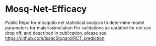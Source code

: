 # Mosq-Net-Efficacy
Public Repo for mosquito net statistical analysis to determine model parameters for malariasimulation
For validations as updated for net use drop off, and described in publication, please see
https://github.com/IsaacStopard/RCT_prediction



